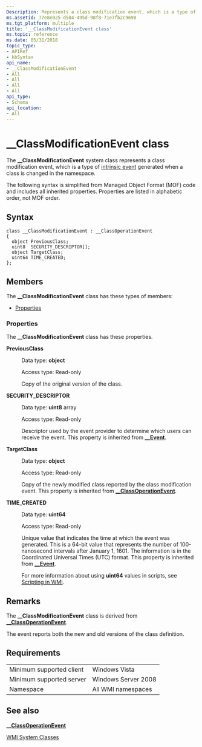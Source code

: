 ```yaml
---
Description: Represents a class modification event, which is a type of intrinsic event generated when a class is changed in the namespace.
ms.assetid: 77e8e025-d584-495d-98f8-71e7fb2c9698
ms.tgt_platform: multiple
title: '__ClassModificationEvent class'
ms.topic: reference
ms.date: 05/31/2018
topic_type: 
- APIRef
- kbSyntax
api_name: 
- __ClassModificationEvent
- All
- All
- All
- All
api_type: 
- Schema
api_location: 
- All
---
```


# \_\_ClassModificationEvent class

The **\_\_ClassModificationEvent** system class represents a class modification event, which is a type of [intrinsic event](determining-the-type-of-event-to-receive.md) generated when a class is changed in the namespace.

The following syntax is simplified from Managed Object Format (MOF) code and includes all inherited properties. Properties are listed in alphabetic order, not MOF order.

## Syntax

``` syntax
class __ClassModificationEvent : __ClassOperationEvent
{
  object PreviousClass;
  uint8  SECURITY_DESCRIPTOR[];
  object TargetClass;
  uint64 TIME_CREATED;
};
```

## Members

The **\_\_ClassModificationEvent** class has these types of members:

-   [Properties](#properties)

### Properties

The **\_\_ClassModificationEvent** class has these properties.

<dl> <dt>

**PreviousClass**
</dt> <dd> <dl> <dt>

Data type: **object**
</dt> <dt>

Access type: Read-only
</dt> </dl>

Copy of the original version of the class.

</dd> <dt>

**SECURITY\_DESCRIPTOR**
</dt> <dd> <dl> <dt>

Data type: **uint8** array
</dt> <dt>

Access type: Read-only
</dt> </dl>

Descriptor used by the event provider to determine which users can receive the event. This property is inherited from [**\_\_Event**](--event.md).

</dd> <dt>

**TargetClass**
</dt> <dd> <dl> <dt>

Data type: **object**
</dt> <dt>

Access type: Read-only
</dt> </dl>

Copy of the newly modified class reported by the class modification event. This property is inherited from [**\_\_ClassOperationEvent**](--classoperationevent.md).

</dd> <dt>

**TIME\_CREATED**
</dt> <dd> <dl> <dt>

Data type: **uint64**
</dt> <dt>

Access type: Read-only
</dt> </dl>

Unique value that indicates the time at which the event was generated. This is a 64-bit value that represents the number of 100-nanosecond intervals after January 1, 1601. The information is in the Coordinated Universal Times (UTC) format. This property is inherited from [**\_\_Event**](--event.md).

For more information about using **uint64** values in scripts, see [Scripting in WMI](/windows/desktop/WmiSdk/creating-a-wmi-script).

</dd> </dl>

## Remarks

The **\_\_ClassModificationEvent** class is derived from [**\_\_ClassOperationEvent**](--classoperationevent.md).

The event reports both the new and old versions of the class definition.

## Requirements



|                                     |                                |
|-------------------------------------|--------------------------------|
| Minimum supported client<br/> | Windows Vista<br/>       |
| Minimum supported server<br/> | Windows Server 2008<br/> |
| Namespace<br/>                | All WMI namespaces<br/>  |



## See also

<dl> <dt>

[**\_\_ClassOperationEvent**](/windows/desktop/WmiSdk/--classoperationevent)
</dt> <dt>

[WMI System Classes](wmi-system-classes.md)
</dt> </dl>

 

